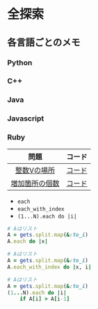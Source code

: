 # 全探索

## 各言語ごとのメモ

### Python

### C++

### Java

### Javascript

### Ruby

|問題|コード|
|:--:|:--:|
|[整数Vの場所](https://algo-method.com/tasks/216)|[コード]()|
|[増加箇所の個数](https://algo-method.com/tasks/215)|[コード]()|

- `each`
- `each_with_index`
- `(1...N).each do |i|`

```ruby
# Aはリスト
A = gets.split.map(&:to_i)
A.each do |x|
```

```ruby
# Aはリスト
A = gets.split.map(&:to_i)
A.each_with_index do |x, i|
```

```ruby
# Aはリスト
A = gets.split.map(&:to_i)
(1...N).each do |i|
    if A[i] > A[i-1]
```